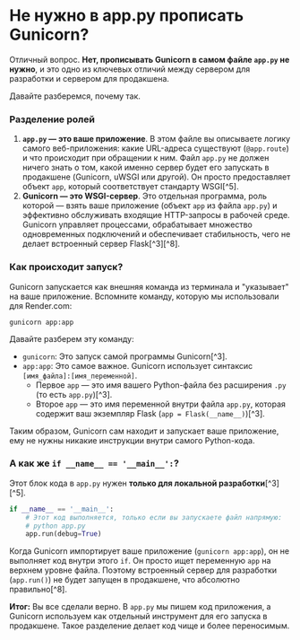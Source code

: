 # Не нужно в app.py прописать  Gunicorn?

Отличный вопрос. **Нет, прописывать Gunicorn в самом файле `app.py` не нужно**, и это одно из ключевых отличий между сервером для разработки и сервером для продакшена.

Давайте разберемся, почему так.

### Разделение ролей

1. **`app.py` — это ваше приложение**. В этом файле вы описываете логику самого веб-приложения: какие URL-адреса существуют (`@app.route`) и что происходит при обращении к ним. Файл `app.py` не должен ничего знать о том, какой именно сервер будет его запускать в продакшене (Gunicorn, uWSGI или другой). Он просто предоставляет объект `app`, который соответствует стандарту WSGI[^5].
2. **Gunicorn — это WSGI-сервер**. Это отдельная программа, роль которой — взять ваше приложение (объект `app` из файла `app.py`) и эффективно обслуживать входящие HTTP-запросы в рабочей среде. Gunicorn управляет процессами, обрабатывает множество одновременных подключений и обеспечивает стабильность, чего не делает встроенный сервер Flask[^3][^8].

### Как происходит запуск?

Gunicorn запускается как внешняя команда из терминала и "указывает" на ваше приложение. Вспомните команду, которую мы использовали для Render.com:

`gunicorn app:app`

Давайте разберем эту команду:

* `gunicorn`: Это запуск самой программы Gunicorn[^3].
* `app:app`: Это самое важное. Gunicorn использует синтаксис `[имя_файла]:[имя_переменной]`.
    * Первое `app` — это имя вашего Python-файла без расширения `.py` (то есть `app.py`)[^3].
    * Второе `app` — это имя переменной внутри файла `app.py`, которая содержит ваш экземпляр Flask (`app = Flask(__name__)`)[^3].

Таким образом, Gunicorn сам находит и запускает ваше приложение, ему не нужны никакие инструкции внутри самого Python-кода.

### А как же `if __name__ == '__main__':`?

Этот блок кода в `app.py` нужен **только для локальной разработки**[^3][^5].

```python
if __name__ == '__main__':
    # Этот код выполняется, только если вы запускаете файл напрямую:
    # python app.py
    app.run(debug=True)
```

Когда Gunicorn импортирует ваше приложение (`gunicorn app:app`), он не выполняет код внутри этого `if`. Он просто ищет переменную `app` на верхнем уровне файла. Поэтому встроенный сервер для разработки (`app.run()`) не будет запущен в продакшене, что абсолютно правильно[^8].

**Итог:** Вы все сделали верно. В `app.py` мы пишем код приложения, а Gunicorn используем как отдельный инструмент для его запуска в продакшене. Такое разделение делает код чище и более переносимым.
